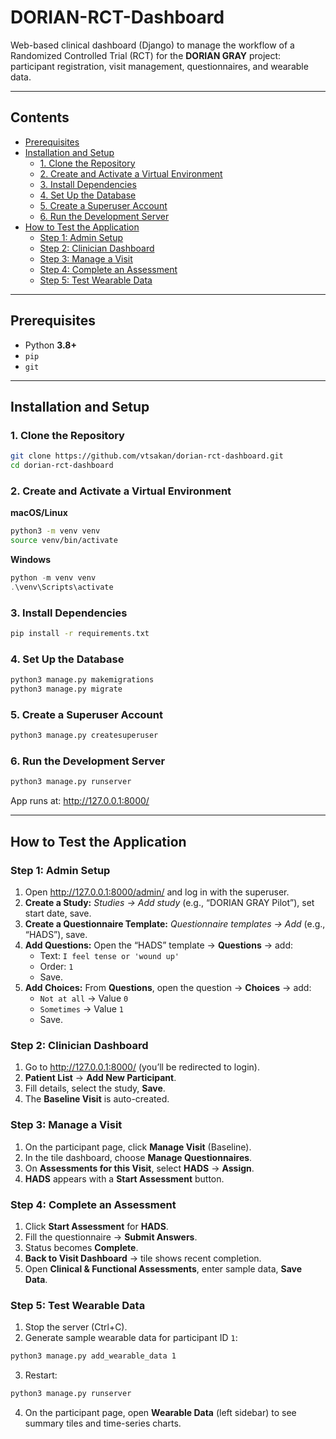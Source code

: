 # DORIAN-RCT-Dashboard

Web-based clinical dashboard (Django) to manage the workflow of a Randomized Controlled Trial (RCT) for the **DORIAN GRAY** project: participant registration, visit management, questionnaires, and wearable data.

---

## Contents
- [Prerequisites](#prerequisites)
- [Installation and Setup](#installation-and-setup)
  - [1. Clone the Repository](#1-clone-the-repository)
  - [2. Create and Activate a Virtual Environment](#2-create-and-activate-a-virtual-environment)
  - [3. Install Dependencies](#3-install-dependencies)
  - [4. Set Up the Database](#4-set-up-the-database)
  - [5. Create a Superuser Account](#5-create-a-superuser-account)
  - [6. Run the Development Server](#6-run-the-development-server)
- [How to Test the Application](#how-to-test-the-application)
  - [Step 1: Admin Setup](#step-1-admin-setup)
  - [Step 2: Clinician Dashboard](#step-2-clinician-dashboard)
  - [Step 3: Manage a Visit](#step-3-manage-a-visit)
  - [Step 4: Complete an Assessment](#step-4-complete-an-assessment)
  - [Step 5: Test Wearable Data](#step-5-test-wearable-data)

---

## Prerequisites
- Python **3.8+**
- `pip`
- `git`

---

## Installation and Setup

### 1. Clone the Repository
```bash
git clone https://github.com/vtsakan/dorian-rct-dashboard.git
cd dorian-rct-dashboard
```

### 2. Create and Activate a Virtual Environment
**macOS/Linux**
```bash
python3 -m venv venv
source venv/bin/activate
```

**Windows**
```powershell
python -m venv venv
.\venv\Scripts\activate
```

### 3. Install Dependencies
```bash
pip install -r requirements.txt
```

### 4. Set Up the Database
```bash
python3 manage.py makemigrations
python3 manage.py migrate
```

### 5. Create a Superuser Account
```bash
python3 manage.py createsuperuser
```

### 6. Run the Development Server
```bash
python3 manage.py runserver
```

App runs at: <http://127.0.0.1:8000/>

---

## How to Test the Application

### Step 1: Admin Setup
1. Open <http://127.0.0.1:8000/admin/> and log in with the superuser.
2. **Create a Study:** *Studies → Add study* (e.g., “DORIAN GRAY Pilot”), set start date, save.
3. **Create a Questionnaire Template:** *Questionnaire templates → Add* (e.g., “HADS”), save.
4. **Add Questions:** Open the “HADS” template → **Questions** → add:
   - Text: `I feel tense or 'wound up'`
   - Order: `1`
   - Save.
5. **Add Choices:** From **Questions**, open the question → **Choices** → add:
   - `Not at all` → Value `0`
   - `Sometimes` → Value `1`
   - Save.

### Step 2: Clinician Dashboard
1. Go to <http://127.0.0.1:8000/> (you’ll be redirected to login).
2. **Patient List** → **Add New Participant**.
3. Fill details, select the study, **Save**.
4. The **Baseline Visit** is auto-created.

### Step 3: Manage a Visit
1. On the participant page, click **Manage Visit** (Baseline).
2. In the tile dashboard, choose **Manage Questionnaires**.
3. On **Assessments for this Visit**, select **HADS** → **Assign**.
4. **HADS** appears with a **Start Assessment** button.

### Step 4: Complete an Assessment
1. Click **Start Assessment** for **HADS**.
2. Fill the questionnaire → **Submit Answers**.
3. Status becomes **Complete**.
4. **Back to Visit Dashboard** → tile shows recent completion.
5. Open **Clinical & Functional Assessments**, enter sample data, **Save Data**.

### Step 5: Test Wearable Data
1. Stop the server (Ctrl+C).
2. Generate sample wearable data for participant ID `1`:
```bash
python3 manage.py add_wearable_data 1
```
3. Restart:
```bash
python3 manage.py runserver
```
4. On the participant page, open **Wearable Data** (left sidebar) to see summary tiles and time-series charts.
